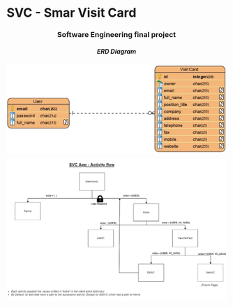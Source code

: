 # SVC - Smar Visit Card
<h3 align="center">Software Engineering final project</h3>
<h5 align="center">ERD Diagram</h5>
<p align="center">
  <img src="ERD.jpg" align="center">
</p>
<p align="center">
  <img src="SVC site map.jpg" align="center">
</p>

